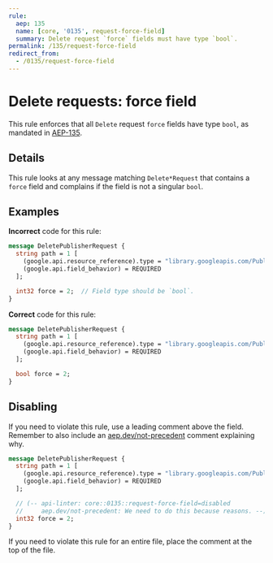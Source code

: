 ```yaml
---
rule:
  aep: 135
  name: [core, '0135', request-force-field]
  summary: Delete request `force` fields must have type `bool`.
permalink: /135/request-force-field
redirect_from:
  - /0135/request-force-field
---
```


# Delete requests: force field

This rule enforces that all `Delete` request `force` fields have type `bool`, as
mandated in [AEP-135][].

## Details

This rule looks at any message matching `Delete*Request` that contains a `force`
field and complains if the field is not a singular `bool`.

## Examples

**Incorrect** code for this rule:

```proto
message DeletePublisherRequest {
  string path = 1 [
    (google.api.resource_reference).type = "library.googleapis.com/Publisher",
    (google.api.field_behavior) = REQUIRED
  ];

  int32 force = 2;  // Field type should be `bool`.
}
```

**Correct** code for this rule:

```proto
message DeletePublisherRequest {
  string path = 1 [
    (google.api.resource_reference).type = "library.googleapis.com/Publisher",
    (google.api.field_behavior) = REQUIRED
  ];

  bool force = 2;
}
```

## Disabling

If you need to violate this rule, use a leading comment above the field.
Remember to also include an [aep.dev/not-precedent][] comment explaining why.

```proto
message DeletePublisherRequest {
  string path = 1 [
    (google.api.resource_reference).type = "library.googleapis.com/Publisher",
    (google.api.field_behavior) = REQUIRED
  ];

  // (-- api-linter: core::0135::request-force-field=disabled
  //     aep.dev/not-precedent: We need to do this because reasons. --)
  int32 force = 2;
}
```

If you need to violate this rule for an entire file, place the comment at the
top of the file.

[aep-135]: https://aep.dev/135
[aep.dev/not-precedent]: https://aep.dev/not-precedent
